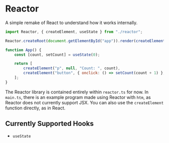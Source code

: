 # Reactor

A simple remake of React to understand how it works internally.

```js
import Reactor, { createElement, useState } from "./reactor";

Reactor.createRoot(document.getElementById("app")).render(createElement(App));

function App() {
    const [count, setCount] = useState(0);

    return [
        createElement("p", null, "Count: ", count),
        createElement("button", { onclick: () => setCount(count + 1) }, "Increment")
    ];
}
```

The Reactor library is contained entirely within `reactor.ts` for now. In `main.ts`, there is an example program made using Reactor with `htm`, as Reactor does not currently support JSX. You can also use the `createElement` function directly, as in React.

## Currently Supported Hooks
- `useState`